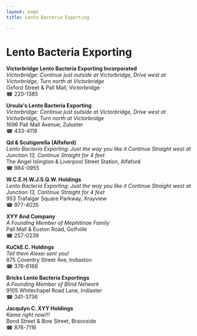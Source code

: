 ```yaml
---
layout: page 
title: Lento Bacteria Exporting

---
```



# Lento Bacteria Exporting


 **Victorbridge Lento Bacteria Exporting Incorporated**  
_Victorbridge: Continue just outside at Victorbridge, Drive west at Victorbridge, Turn north at Victorbridge_  
Oxford Street & Pall Mall, Victorbridge  
☎ 220-1385

**Ursula's Lento Bacteria Exporting**  
_Victorbridge: Continue just outside at Victorbridge, Drive west at Victorbridge, Turn north at Victorbridge_  
1696 Pall Mall Avenue, Zuluster  
☎ 433-4119

**Qd & Scutigerella (Alfaford)**  
_Lento Bacteria Exporting: Just the way you like it 
Continue Straight west at Junction 13, Continue Straight for 4 feet_  
The Angel Islington & Liverpool Street Station, Alfaford  
☎ 984-0955

**W.C.E.H.W.J.S.Q.W. Holdings**  
_Lento Bacteria Exporting: Just the way you like it 
Continue Straight west at Junction 13, Continue Straight for 4 feet_  
953 Trafalgar Square Parkway, Xrayview  
☎ 977-4035

**XYY And Company**  
_A Founding Member of Mephitinae Family_  
Pall Mall & Euston Road, Golfville  
☎ 257-0239

**KuCkE.C. Holdings**  
_Tell them Alexei sent you!_  
875 Coventry Street Ave, Indiaston  
☎ 376-6166

**Bricks Lento Bacteria Exportings**  
_A Founding Member of Blind Network_  
9105 Whitechapel Road Lane, Indiaster  
☎ 341-3736

**Jacqulyn C. XYY Holdings**  
_Kama right now!!!_  
Bond Street & Bow Street, Bravoside  
☎ 876-7116

